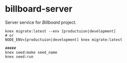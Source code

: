 # billboard-server
Server service for *Billboard* project.

```
knex migrate:latest --env [productuion|development]
# or
NODE_ENV=[productuion|development] knex migrate:latest

#####
knex seed:make seed_name
knex seed:run
```